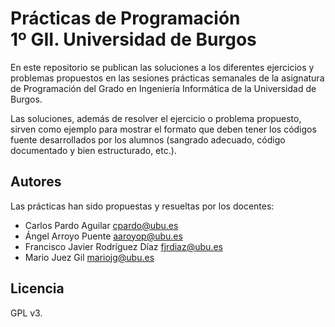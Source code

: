 # Prácticas de Programación <br/> 1º GII. Universidad de Burgos

En este repositorio se publican las soluciones a los diferentes ejercicios y 
problemas propuestos en las sesiones prácticas semanales de la asignatura de
Programación del Grado en Ingeniería Informática de la Universidad de Burgos.

Las soluciones, además de resolver el ejercicio o problema propuesto, sirven
como ejemplo para mostrar el formato que deben tener los códigos fuente
desarrollados por los alumnos (sangrado adecuado, código documentado y bien
estructurado, etc.).

## Autores

Las prácticas han sido propuestas y resueltas por los docentes:

- Carlos Pardo Aguilar <cpardo@ubu.es>
- Ángel Arroyo Puente <aaroyop@ubu.es>
- Francisco Javier Rodríguez Díaz <fjrdiaz@ubu.es>
- Mario Juez Gil <mariojg@ubu.es>

## Licencia

GPL v3.
